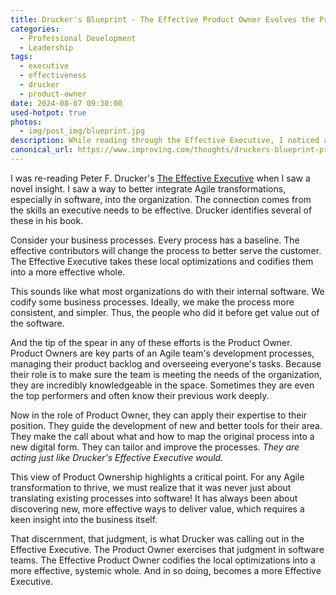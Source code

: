 ```yaml
---
title: Drucker's Blueprint - The Effective Product Owner Evolves the Process
categories:
  - Professional Development
  - Leadership
tags:
  - executive
  - effectiveness
  - drucker
  - product-owner
date: 2024-08-07 09:30:00
used-hotpot: true
photos: 
  - img/post_img/blueprint.jpg
description: While reading through the Effective Executive, I noticed a link between Drucker's recommendations and real organizational opportunity. It starts with evolving your business processes!
canonical_url: https://www.improving.com/thoughts/druckers-blueprint-product-owner-to-effective-executive-pt-1/
---
```


I was re-reading Peter F. Drucker's [The Effective Executive](https://www.amazon.com/Effective-Executive-Definitive-Harperbusiness-Essentials/dp/0060833459) when I saw a novel insight. I saw a way to better integrate Agile transformations, especially in software, into the organization. The connection comes from the skills an executive needs to be effective. Drucker identifies several of these in his book.

Consider your business processes. Every process has a baseline. The effective contributors will change the process to better serve the customer. The Effective Executive takes these local optimizations and codifies them into a more effective whole. 

This sounds like what most organizations do with their internal software. We codify some business processes. Ideally, we make the process more consistent, and simpler. Thus, the people who did it before get value out of the software.

And the tip of the spear in any of these efforts is the Product Owner. Product Owners are key parts of an Agile team's development processes, managing their product backlog and overseeing everyone's tasks. Because their role is to make sure the team is meeting the needs of the organization, they are incredibly knowledgeable in the space. Sometimes they are even the top performers and often know their previous work deeply.

Now in the role of Product Owner, they can apply their expertise to their position. They guide the development of new and better tools for their area. They make the call about what and how to map the original process into a new digital form. They can tailor and improve the processes. _They are acting just like Drucker's Effective Executive would._ 

This view of Product Ownership highlights a critical point. For any Agile transformation to thrive, we must realize that it was never just about translating existing processes into software! It has always been about discovering new, more effective ways to deliver value, which requires a keen insight into the business itself.

That discernment, that judgment, is what Drucker was calling out in the Effective Executive. The Product Owner exercises that judgment in software teams. The Effective Product Owner codifies the local optimizations into a more effective, systemic whole. And in so doing, becomes a more Effective Executive.